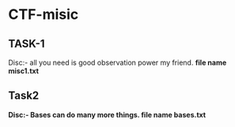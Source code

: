# CTF-misic

## TASK-1 
Disc:- all you need is good observation power my friend. <b>
file name misc1.txt

## Task2 
Disc:- Bases can do many more things. <b>
 file name bases.txt
